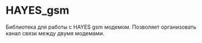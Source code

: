 # HAYES_gsm
Библиотека для работы с HAYES gsm модемом.
Позволяет организовать канал связи между двумя модемами.
